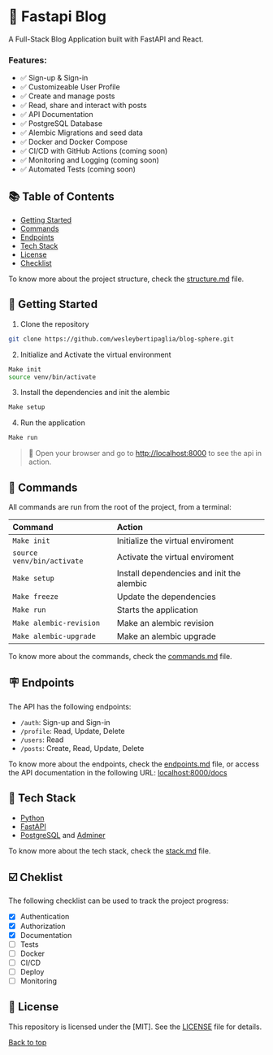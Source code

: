 # 📓 Fastapi Blog
A Full-Stack Blog Application built with FastAPI and React.

### Features:

- ✅ Sign-up & Sign-in
- ✅ Customizeable User Profile
- ✅ Create and manage posts
- ✅ Read, share and interact with posts
- ✅ API Documentation
- ✅ PostgreSQL Database
- ✅ Alembic Migrations and seed data
- ✅ Docker and Docker Compose
- ✅ CI/CD with GitHub Actions (coming soon)
- ✅ Monitoring and Logging (coming soon)
- ✅ Automated Tests (coming soon)

## 📚 Table of Contents
- [Getting Started](#-getting-started)
- [Commands](#-commands)
- [Endpoints](#-endpoints)
- [Tech Stack](#-tech-stack)
- [License](#-license)
- [Checklist](#-checklist)

To know more about the project structure, check the [structure.md](/docs/structure.md) file.

## 🤖 Getting Started
1. Clone the repository
```bash
git clone https://github.com/wesleybertipaglia/blog-sphere.git
```

2. Initialize and Activate the virtual environment
```bash
Make init
source venv/bin/activate
```

3. Install the dependencies and init the alembic
```bash
Make setup
```

4. Run the application
```bash
Make run
```

> 🚀 Open your browser and go to [http://localhost:8000](http://localhost:8000) to see the api in action.

## 🧞 Commands

All commands are run from the root of the project, from a terminal:

| Command                    | Action                                    |
| :------------------------  | :---------------------------------------- |
| `Make init`                | Initialize the virtual enviroment         |
| `source venv/bin/activate` | Activate the virtual enviroment           |
| `Make setup`               | Install dependencies and init the alembic |
| `Make freeze`              | Update the dependencies                   |
| `Make run`                 | Starts the application                    |
| `Make alembic-revision`    | Make an alembic revision                  |
| `Make alembic-upgrade`     | Make an alembic upgrade                   |

To know more about the commands, check the [commands.md](/docs/commands.md) file.

## 🪧 Endpoints
The API has the following endpoints:
- `/auth`: Sign-up and Sign-in
- `/profile`: Read, Update, Delete
- `/users`: Read
- `/posts`: Create, Read, Update, Delete

To know more about the endpoints, check the [endpoints.md](/docs/endpoints.md) file, or access the API documentation in the following URL:
[localhost:8000/docs](http://localhost:8000/docs)

## 🧩 Tech Stack
- [Python](https://www.python.org/)
- [FastAPI](https://fastapi.tiangolo.com/)
- [PostgreSQL](https://www.postgresql.org/) and [Adminer](https://www.adminer.org/)

To know more about the tech stack, check the [stack.md](/docs/stack.md) file.

## ☑️ Cheklist

The following checklist can be used to track the project progress:

- [x] Authentication
- [x] Authorization
- [x] Documentation
- [ ] Tests
- [ ] Docker
- [ ] CI/CD
- [ ] Deploy
- [ ] Monitoring

## 📜 License

This repository is licensed under the [MIT]. See the [LICENSE](LICENSE) file for details.

[Back to top](#store-api)
